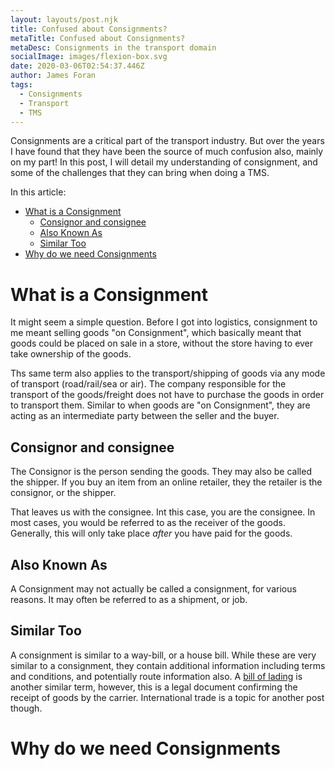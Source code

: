 ```yaml
---
layout: layouts/post.njk
title: Confused about Consignments?
metaTitle: Confused about Consignments?
metaDesc: Consignments in the transport domain
socialImage: images/flexion-box.svg
date: 2020-03-06T02:54:37.446Z
author: James Foran
tags:
  - Consignments
  - Transport
  - TMS
---
```



Consignments are a critical part of the transport industry. But over the years I have found that they have been the source of much confusion also, mainly on my part! In this post, I will detail my understanding of consignment, and some of the challenges that they can bring when doing a TMS.

In this article:

- [What is a Consignment](#what-is-a-consignment)
  - [Consignor and consignee](#consignor-and-consignee)
  - [Also Known As](#also-known-as)
  - [Similar Too](#similar-too)
- [Why do we need Consignments](#why-do-we-need-consignments)


# What is a Consignment
It might seem a simple question. Before I got into logistics, consignment to me meant selling goods "on Consignment", which basically meant that goods could be placed on sale in a store, without the store having to ever take ownership of the goods.

Ths same term also applies to the transport/shipping of goods via any mode of transport (road/rail/sea or air). The company responsible for the transport of the goods/freight does not have to purchase the goods in order to transport them. Similar to when goods are "on Consignment", they are acting as an intermediate party between the seller and the buyer.

## Consignor and consignee
The Consignor is the person sending the goods. They may also be called the shipper. If you buy an item from an online retailer, they the retailer is the consignor, or the shipper.  

That leaves us with the consignee. Int this case, you are the consignee. In most cases, you would be referred to as the receiver of the goods. Generally, this will only take place *after* you have paid for the goods. 

## Also Known As
A Consignment may not actually be called a consignment, for various reasons. It may often be referred to as a shipment, or job.

## Similar Too
A consignment is similar to a way-bill, or a house bill. While these are very similar to a consignment, they contain additional information including terms and conditions, and potentially route information also. A [bill of lading](https://en.wikipedia.org/wiki/Bill_of_lading) is another similar term, however, this is a legal document confirming the receipt of goods by the carrier. International trade is a topic for another post though.

# Why do we need Consignments









